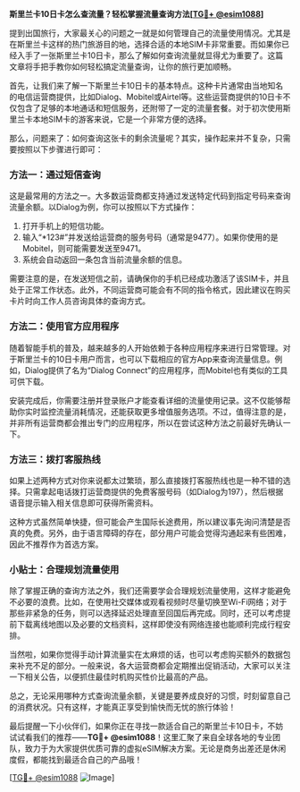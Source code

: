 **斯里兰卡10日卡怎么查流量？轻松掌握流量查询方法[[TG💪+ @esim1088](https://t.me/s/esim1088)]**

提到出国旅行，大家最关心的问题之一就是如何管理自己的流量使用情况。尤其是在斯里兰卡这样的热门旅游目的地，选择合适的本地SIM卡非常重要。而如果你已经入手了一张斯里兰卡10日卡，那么了解如何查询流量就显得尤为重要了。这篇文章将手把手教你如何轻松搞定流量查询，让你的旅行更加顺畅。

首先，让我们来了解一下斯里兰卡10日卡的基本特点。这种卡片通常由当地知名的电信运营商提供，比如Dialog、Mobitel或Airtel等。这些运营商提供的10日卡不仅包含了足够的本地通话和短信服务，还附带了一定的流量套餐。对于初次使用斯里兰卡本地SIM卡的游客来说，它是一个非常方便的选择。

那么，问题来了：如何查询这张卡的剩余流量呢？其实，操作起来并不复杂，只需要按照以下步骤进行即可：

### 方法一：通过短信查询

这是最常用的方法之一。大多数运营商都支持通过发送特定代码到指定号码来查询流量余额。以Dialog为例，你可以按照以下方式操作：

1. 打开手机上的短信功能。
2. 输入“*123#”并发送给运营商的服务号码（通常是9477）。如果你使用的是Mobitel，则可能需要发送至9471。
3. 系统会自动返回一条包含当前流量余额的信息。

需要注意的是，在发送短信之前，请确保你的手机已经成功激活了该SIM卡，并且处于正常工作状态。此外，不同运营商可能会有不同的指令格式，因此建议在购买卡片时向工作人员咨询具体的查询方式。

### 方法二：使用官方应用程序

随着智能手机的普及，越来越多的人开始依赖于各种应用程序来进行日常管理。对于斯里兰卡的10日卡用户而言，也可以下载相应的官方App来查询流量信息。例如，Dialog提供了名为“Dialog Connect”的应用程序，而Mobitel也有类似的工具可供下载。

安装完成后，你需要注册并登录账户才能查看详细的流量使用记录。这不仅能够帮助你实时监控流量消耗情况，还能获取更多增值服务选项。不过，值得注意的是，并非所有运营商都会推出专门的应用程序，所以在尝试这种方法之前最好先确认一下。

### 方法三：拨打客服热线

如果上述两种方式对你来说都太过繁琐，那么直接拨打客服热线也是一种不错的选择。只需拿起电话拨打运营商提供的免费客服号码（如Dialog为197），然后根据语音提示输入相关信息即可获得所需资料。

这种方式虽然简单快捷，但可能会产生国际长途费用，所以建议事先询问清楚是否真的免费。另外，由于语言障碍的存在，部分用户可能会觉得沟通起来有些困难，因此不推荐作为首选方案。

### 小贴士：合理规划流量使用

除了掌握正确的查询方法之外，我们还需要学会合理规划流量使用，这样才能避免不必要的浪费。比如，在使用社交媒体或观看视频时尽量切换至Wi-Fi网络；对于那些非紧急的任务，则可以选择延迟处理直至回国后再完成。同时，还可以考虑提前下载离线地图以及必要的文档资料，这样即使没有网络连接也能顺利完成行程安排。

当然啦，如果你觉得手动计算流量实在太麻烦的话，也可以考虑购买额外的数据包来补充不足的部分。一般来说，各大运营商都会定期推出促销活动，大家可以关注一下相关公告，以便抓住最佳时机购买性价比最高的产品。

总之，无论采用哪种方式查询流量余额，关键是要养成良好的习惯，时刻留意自己的消费状况。只有这样，才能真正享受到愉快而无忧的旅行体验！

最后提醒一下小伙伴们，如果你正在寻找一款适合自己的斯里兰卡10日卡，不妨试试看我们的推荐——**TG💪+ @esim1088**！这里汇聚了来自全球各地的专业团队，致力于为大家提供优质可靠的虚拟eSIM解决方案。无论是商务出差还是休闲度假，都能找到最适合自己的产品哦！

[[TG💪+ @esim1088](https://t.me/s/esim1088) ![Image](https://i.postimg.cc/4NQfJmqS/Snipaste-2025-05-13-00-14-12.png)]